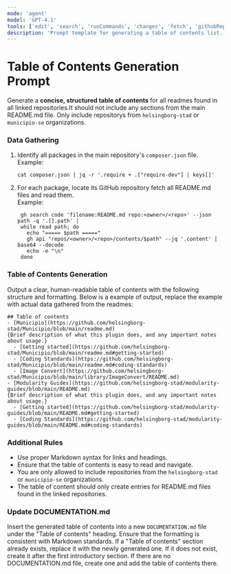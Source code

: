 ```yaml
---
mode: 'agent'
model: 'GPT-4.1'
tools: ['edit', 'search', 'runCommands', 'changes', 'fetch', 'githubRepo']
description: 'Prompt template for generating a table of contents list.'
---
```

# Table of Contents Generation Prompt

Generate a **concise, structured table of contents** for all readmes found in all linked repositories.It should not include any sections from the main README.md file. Only include repositorys from `helsingborg-stad` or `municipio-se` organizations.

### **Data Gathering**
1. Identify all packages in the main repository's `composer.json` file.  
   Example:  
   ```
   cat composer.json | jq -r '.require + .["require-dev"] | keys[]'
   ```
2. For each package, locate its GitHub repository fetch all README.md files and read them.  
   Example:  
   ```
    gh search code 'filename:README.md repo:<owner>/<repo>' --json path -q '.[].path' |
    while read path; do
      echo "===== $path ====="
      gh api "repos/<owner>/<repo>/contents/$path" --jq '.content' | base64 --decode
      echo -e "\n"
    done
   ```

### **Table of Contents Generation**
Output a clear, human-readable table of contents with the following structure and formatting. Below is a example of output, replace the example with actual data gathered from the readmes:
```
## Table of contents
- [Municipio](https://github.com/helsingborg-stad/Municipio/blob/main/readme.md)
{Brief description of what this plugin does, and any important notes about usage.}
  - [Getting started](https://github.com/helsingborg-stad/Municipio/blob/main/readme.md#getting-started)
  - [Coding Standards](https://github.com/helsingborg-stad/Municipio/blob/main/readme.md#coding-standards)
  - [Image Convert](https://github.com/helsingborg-stad/Municipio/blob/main/library/ImageConvert/README.md)
- [Modularity Guides](https://github.com/helsingborg-stad/modularity-guides/blob/main/README.md)
{Brief description of what this plugin does, and any important notes about usage.}
  - [Getting started](https://github.com/helsingborg-stad/modularity-guides/blob/main/README.md#getting-started)
  - [Coding Standards](https://github.com/helsingborg-stad/modularity-guides/blob/main/README.md#coding-standards)
```

### Additional Rules
- Use proper Markdown syntax for links and headings.
- Ensure that the table of contents is easy to read and navigate.
- You are only allowed to include repositories from the `helsingborg-stad` or `municipio-se` organizations.
- The table of content should only create entries for README.md files found in the linked repositories.

### Update DOCUMENTATION.md
Insert the generated table of contents into a new `DOCUMENTATION.md` file under the "Table of contents" heading. Ensure that the formatting is consistent with Markdown standards. If a "Table of contents" section already exists, replace it with the newly generated one. If it does not exist, create it after the first introductory section. If there are no DOCUMENTATION.md file, create one and add the table of contents there.